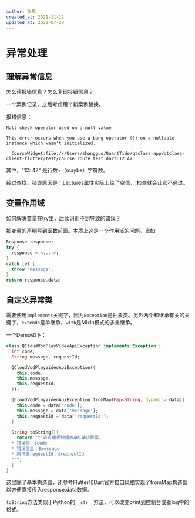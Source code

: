 ```yaml
---
author: 张果
created_at: 2021-11-12
updated_at: 2022-07-29
---
```

# 异常处理

## 理解异常信息

怎么读报错信息？怎么复现报错信息？

一个案例记录，之后考虑用个新案例替换。

报错信息：

```
Null check operator used on a null value

This error occurs when you use a bang operator (!) on a nullable instance which wasn't initialized.

  CourseWidget:file:///Users/zhangguo/QuantTide/qtclass-app/qtclass-client-flutter/test/course_route_test.dart:12:47
```

其中，"12: 47" 是行数+（maybe）字符数。

经过查找，错误原因是：Lectures属性实际上给了空值，!检查就会让它不通过。

## 变量作用域

如何解决变量在try里，后续识别不到导致的错误？

把变量的声明写到函数前面。本质上这是一个作用域的问题。比如

```dart
Response response;
try {
  response = <....>;
}
catch (e) {
  throw 'message';
}
return response.data;
```

## 自定义异常类

需要使用`implements`关键字，因为`Exception`是抽象类。另外两个和继承有关的关键字，`extends`是单继承，`with`是Mixin模式的多重继承。

一个Demo如下：

```dart
class QCloudVodPlayVideoApiException implements Exception {
  int code;
  String message, requestId;

  QCloudVodPlayVideoApiException({
    this.code,
    this.message,
    this.requestId,
  });

  QCloudVodPlayVideoApiException.fromMap(Map<String, dynamic> data){
    this.code = data['code'];
    this.message = data['message'];
    this.requestId = data['requestId'];
  }

  String toString(){
    return """云点播视频播放API请求异常。
  * 错误码：$code
  * 错误信息：$message
  * 腾讯云requestId：$requestId
  """;
  }
}
```

这里除了基本构造器，还参考Flutter和Dart官方接口风格实现了fromMap构造器以方便直接传入response.data数据。

`toString`方法类似于Python的`__str__`方法，可以改变print到控制台或者log中的格式。
